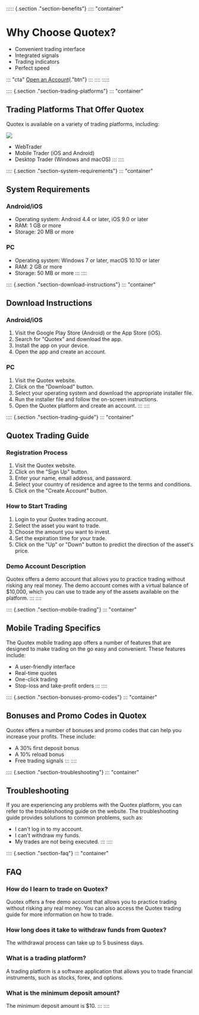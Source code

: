 ::::: {.section ."section-benefits"}
:::: \"container\"
# Why Choose Quotex?

-   Convenient trading interface
-   Integrated signals
-   Trading indicators
-   Perfect speed

::: \"cta\"
[Open an Account](\%22https://traff.sbs/brokerqxlid\%22){."btn"}
:::
::::
:::::

:::: {.section ."section-trading-platforms"}
::: \"container\"
## Trading Platforms That Offer Quotex

Quotex is available on a variety of trading platforms, including:

[![](https://static.quotex.io/files/4_en/300_250.jpg)](https://traff.sbs/brokerqxlid)

-   WebTrader
-   Mobile Trader (iOS and Android)
-   Desktop Trader (Windows and macOS)
:::
::::

:::: {.section ."section-system-requirements"}
::: \"container\"
## System Requirements

### Android/iOS

-   Operating system: Android 4.4 or later, iOS 9.0 or later
-   RAM: 1 GB or more
-   Storage: 20 MB or more

### PC

-   Operating system: Windows 7 or later, macOS 10.10 or later
-   RAM: 2 GB or more
-   Storage: 50 MB or more
:::
::::

:::: {.section ."section-download-instructions"}
::: \"container\"
## Download Instructions

### Android/iOS

1.  Visit the Google Play Store (Android) or the App Store (iOS).
2.  Search for "Quotex" and download the app.
3.  Install the app on your device.
4.  Open the app and create an account.

### PC

1.  Visit the Quotex website.
2.  Click on the "Download" button.
3.  Select your operating system and download the appropriate installer
    file.
4.  Run the installer file and follow the on-screen instructions.
5.  Open the Quotex platform and create an account.
:::
::::

:::: {.section ."section-trading-guide"}
::: \"container\"
## Quotex Trading Guide

### Registration Process

1.  Visit the Quotex website.
2.  Click on the "Sign Up" button.
3.  Enter your name, email address, and password.
4.  Select your country of residence and agree to the terms and
    conditions.
5.  Click on the "Create Account" button.

### How to Start Trading

1.  Login to your Quotex trading account.
2.  Select the asset you want to trade.
3.  Choose the amount you want to invest.
4.  Set the expiration time for your trade.
5.  Click on the "Up" or "Down" button to predict the
    direction of the asset\'s price.

### Demo Account Description

Quotex offers a demo account that allows you to practice trading without
risking any real money. The demo account comes with a virtual balance of
\$10,000, which you can use to trade any of the assets available on the
platform.
:::
::::

:::: {.section ."section-mobile-trading"}
::: \"container\"
## Mobile Trading Specifics

The Quotex mobile trading app offers a number of features that are
designed to make trading on the go easy and convenient. These features
include:

-   A user-friendly interface
-   Real-time quotes
-   One-click trading
-   Stop-loss and take-profit orders
:::
::::

:::: {.section ."section-bonuses-promo-codes"}
::: \"container\"
## Bonuses and Promo Codes in Quotex

Quotex offers a number of bonuses and promo codes that can help you
increase your profits. These include:

-   A 30% first deposit bonus
-   A 10% reload bonus
-   Free trading signals
:::
::::

:::: {.section ."section-troubleshooting"}
::: \"container\"
## Troubleshooting

If you are experiencing any problems with the Quotex platform, you can
refer to the troubleshooting guide on the website. The troubleshooting
guide provides solutions to common problems, such as:

-   I can\'t log in to my account.
-   I can\'t withdraw my funds.
-   My trades are not being executed.
:::
::::

:::: {.section ."section-faq"}
::: \"container\"
## FAQ

### How do I learn to trade on Quotex?

Quotex offers a free demo account that allows you to practice trading
without risking any real money. You can also access the Quotex trading
guide for more information on how to trade.

### How long does it take to withdraw funds from Quotex?

The withdrawal process can take up to 5 business days.

### What is a trading platform?

A trading platform is a software application that allows you to trade
financial instruments, such as stocks, forex, and options.

### What is the minimum deposit amount?

The minimum deposit amount is \$10.
:::
::::

